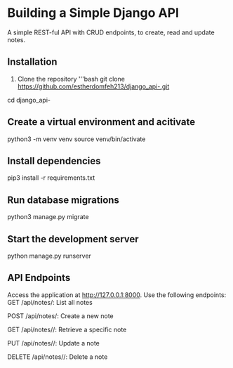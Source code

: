 # Building a Simple Django API
A simple REST-ful API with CRUD endpoints, to create, read and update notes.

## Installation
1. Clone the repository 
'''bash 
git clone https://github.com/estherdomfeh213/django_api-.git

cd django_api-

## Create a virtual environment and acitivate 
python3 -m venv venv
source venv/bin/activate

## Install dependencies 
pip3 install -r requirements.txt

## Run database migrations
python3 manage.py migrate

## Start the development server
python manage.py runserver

## API Endpoints 
Access the application at http://127.0.0.1:8000.
Use the following endpoints:
GET /api/notes/: List all notes

POST /api/notes/: Create a new note

GET /api/notes/<id>/: Retrieve a specific note

PUT /api/notes/<id>/: Update a note

DELETE /api/notes/<id>/: Delete a note





